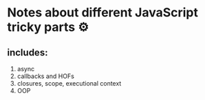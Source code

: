 # Notes about different JavaScript tricky parts ⚙️

## includes:

1. async
2. callbacks and HOFs
3. closures, scope, executional context
4. OOP

